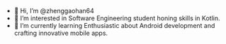 - 👋 Hi, I’m @zhenggaohan64
- 👀 I’m interested in Software Engineering student honing skills in Kotlin. 
- 🌱 I’m currently learning Enthusiastic about Android development and crafting innovative mobile apps.
